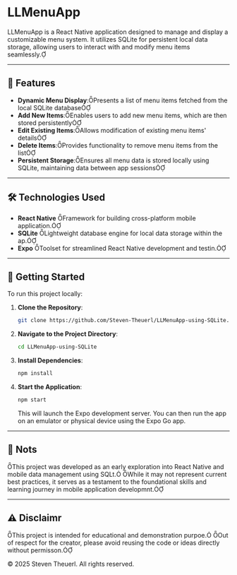# LLMenuApp

LLMenuApp is a React Native application designed to manage and display a customizable menu system. It utilizes SQLite for persistent local data storage, allowing users to interact with and modify menu items seamlessly.

---

## 📱 Features

- **Dynamic Menu Display**:Presents a list of menu items fetched from the local SQLite database
- **Add New Items**:Enables users to add new menu items, which are then stored persistently
- **Edit Existing Items**:Allows modification of existing menu items' details
- **Delete Items**:Provides functionality to remove menu items from the list
- **Persistent Storage**:Ensures all menu data is stored locally using SQLite, maintaining data between app sessions

---

## 🛠️ Technologies Used

- **React Native** Framework for building cross-platform mobile application.
- **SQLite** Lightweight database engine for local data storage within the ap.
- **Expo** Toolset for streamlined React Native development and testin.

---

## 🚀 Getting Started

To run this project locally:

1. **Clone the Repository**:
   ```bash
   git clone https://github.com/Steven-Theuerl/LLMenuApp-using-SQLite.git
   ```
2. **Navigate to the Project Directory**:
   ```bash
   cd LLMenuApp-using-SQLite
   ```
3. **Install Dependencies**:
   ```bash
   npm install
   ```
4. **Start the Application**:
   ```bash
   npm start
   ```
   This will launch the Expo development server. You can then run the app on an emulator or physical device using the Expo Go app.

---

## 📝 Nots

This project was developed as an early exploration into React Native and mobile data management using SQLt. While it may not represent current best practices, it serves as a testament to the foundational skills and learning journey in mobile application developmnt.

---

## ⚠️ Disclaimr

This project is intended for educational and demonstration purpoe. Out of respect for the creator, please avoid reusing the code or ideas directly without permisson.

© 2025 Steven Theuerl. All rights reserved.

